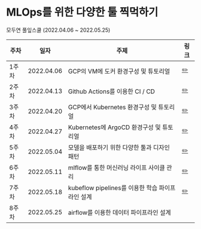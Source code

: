 # MLOps를 위한 다양한 툴 찍먹하기

모두연 풀잎스쿨 (2022.04.06 ~ 2022.05.25)

| 주차  | 일자       | 주제                                             | 링크                          |
| ----- | ---------- | ------------------------------------------------ | ----------------------------- |
| 1주차 | 2022.04.06 | GCP의 VM에 도커 환경구성 및 튜토리얼             | [✏️](1-gcp-docker-tutorial)    |
| 2주차 | 2022.04.13 | Github Actions를 이용한 CI / CD                  | [✏️](2-github-actions)         |
| 3주차 | 2022.04.20 | GCP에서 Kubernetes 환경구성 및 튜토리얼          | [✏️](3-gke-tutorial)           |
| 4주차 | 2022.04.27 | Kubernetes에 ArgoCD 환경구성 및 튜토리얼         | [✏️](4-argocd-tutorial)        |
| 5주차 | 2022.05.04 | 모델을 배포하기 위한 다양한 툴과 디자인 패턴     | [✏️](5-serving-design-pattern) |
| 6주차 | 2022.05.11 | mlflow를 통한 머신러닝 라이프 사이클 관리        | [✏️](6-mlflow-tutorial)        |
| 7주차 | 2022.05.18 | kubeflow pipelines를 이용한 학습 파이프라인 설계 | [✏️](7-kubeflow-pipelines)     |
| 8주차 | 2022.05.25 | airflow를 이용한 데이터 파이프라인 설계          |                               |




